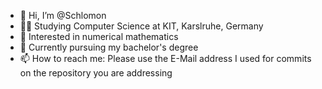 - 👋 Hi, I’m @Schlomon
- 🧑‍🎓 Studying Computer Science at KIT, Karslruhe, Germany
- 👀 Interested in numerical mathematics
- 🌱 Currently pursuing my bachelor's degree
- 📫 How to reach me: Please use the E-Mail address I used for commits on the repository you are addressing
